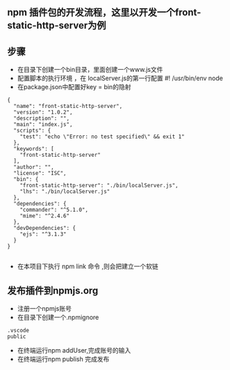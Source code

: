 ## npm 插件包的开发流程，这里以开发一个front-static-http-server为例

## 步骤
- 在目录下创建一个bin目录，里面创建一个www.js文件
- 配置脚本的执行环境 ，在 localServer.js的第一行配置 #! /usr/bin/env node
- 在package.json中配置好key = bin的隐射
```
{
  "name": "front-static-http-server",
  "version": "1.0.2",
  "description": "",
  "main": "index.js",
  "scripts": {
    "test": "echo \"Error: no test specified\" && exit 1"
  },
  "keywords": [
    "front-static-http-server"
  ],
  "author": "",
  "license": "ISC",
  "bin": {
    "front-static-http-server": "./bin/localServer.js",
    "lhs": "./bin/localServer.js"
  },
  "dependencies": {
    "commander": "^5.1.0",
    "mime": "^2.4.6"
  },
  "devDependencies": {
    "ejs": "^3.1.3"
  }
}


```

- 在本项目下执行  npm link 命令 ,则会把建立一个软链


## 发布插件到npmjs.org
- 注册一个npmjs账号
- 在目录下创建一个.npmignore
```
.vscode
public
```
- 在终端运行npm addUser,完成账号的输入
- 在终端运行npm publish 完成发布
